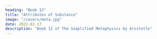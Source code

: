 ```yaml
---
heading: "Book 12"
title: "Attributes of Substance"
image: "/covers/meta.jpg"
date: 2022-01-17
description: "Book 12 of The Simplified Metaphysics by Aristotle"
---
```

